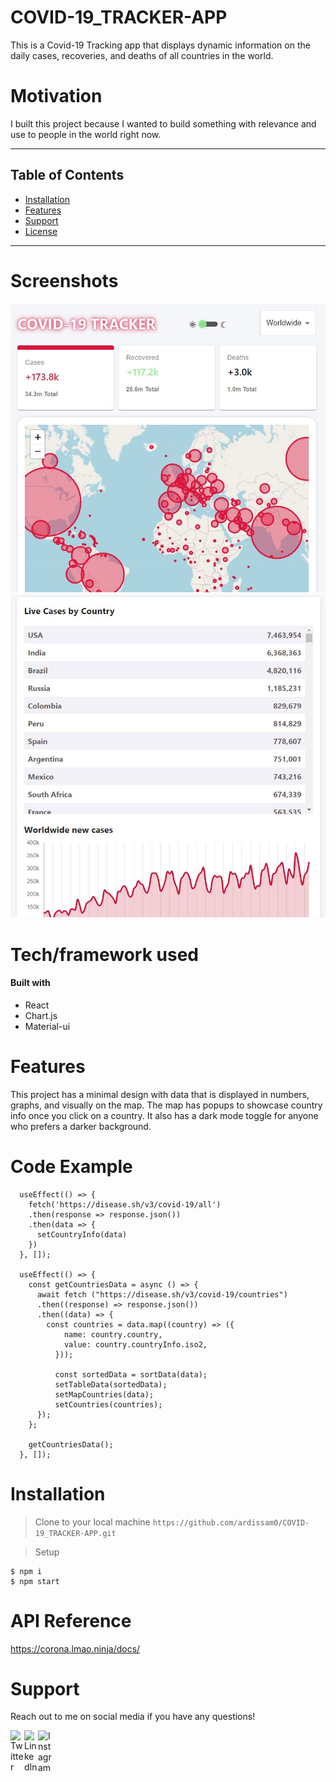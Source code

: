 # COVID-19_TRACKER-APP
This is a Covid-19 Tracking app that displays dynamic information on the daily cases, recoveries, and deaths of all countries in the world.

# Motivation
I built this project because I wanted to build something with relevance and use to people in the world right now. 

---

## Table of Contents

- [Installation](#installation)
- [Features](#features)
- [Support](#support)
- [License](#license)

---

# Screenshots
![](covid-19-app/src/img/Covidtopimg.JPG)
<br/>
![](covid-19-app/src/img/covibottomimg.JPG)

# Tech/framework used

#### Built with
- React
- Chart.js
- Material-ui

# Features
This project has a minimal design with data that is displayed in numbers, graphs, and visually on the map. The map has popups to showcase country info once you click on a country. It also has a dark mode toggle for anyone who prefers a darker background. 

# Code Example
```
  useEffect(() => {
    fetch('https://disease.sh/v3/covid-19/all')
    .then(response => response.json())
    .then(data => {
      setCountryInfo(data)
    })
  }, []);

  useEffect(() => {
    const getCountriesData = async () => {
      await fetch ("https://disease.sh/v3/covid-19/countries")
      .then((response) => response.json())
      .then((data) => {
        const countries = data.map((country) => ({
            name: country.country,
            value: country.countryInfo.iso2,
          }));
          
          const sortedData = sortData(data);
          setTableData(sortedData);
          setMapCountries(data);
          setCountries(countries);
      });
    };

    getCountriesData();
  }, []);
  ```

# Installation

> Clone to your local machine
`https://github.com/ardissam0/COVID-19_TRACKER-APP.git`

> Setup
```
$ npm i
$ npm start
```

# API Reference
https://corona.lmao.ninja/docs/

# Support
Reach out to me on social media if you have any questions!

[<img align="left" alt="Twitter" width="22px" src="https://cdn.jsdelivr.net/npm/simple-icons@v3/icons/twitter.svg" />][twitter]
[<img align="left" alt="LinkedIn" width="22px" src="https://cdn.jsdelivr.net/npm/simple-icons@v3/icons/linkedin.svg" />][linkedin]
[<img align="left" alt="Instagram" width="22px" src="https://cdn.jsdelivr.net/npm/simple-icons@v3/icons/instagram.svg" />][instagram]

[website]: https://samardis.com/
[twitter]: https://twitter.com/samuel_ardis
[instagram]: https://www.instagram.com/samuel.d.ardis/
[linkedin]: https://www.linkedin.com/in/samuel-ardis/
